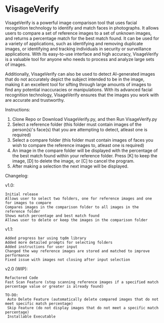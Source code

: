 # VisageVerify
 VisageVerify is a powerful image comparison tool that uses facial recognition technology to identify and match faces in photographs. It allows users to compare a set of reference images to a set of unknown images, and returns a percentage match for the best match found. It can be used for a variety of applications, such as identifying and removing duplicate images, or identifying and tracking individuals in security or surveillance applications. With its easy-to-use interface and high accuracy, VisageVerify is a valuable tool for anyone who needs to process and analyze large sets of images. 

 Additionally, VisageVerify can also be used to detect AI-generated images that do not accurately depict the subject intended to be in the image, making it an excellent tool for sifting through large amounts of images to find any potential inaccuracies or manipulations. With its advanced facial recognition technology, VisageVerify ensures that the images you work with are accurate and trustworthy.
 

Instructions:
 1. Clone Repo or Download VisageVerify.py, and then Run VisageVerify.py
 2. Select a reference folder (this folder must contain images of the person(s)'s face(s) that you are attempting to detect, atleast one is required)
 3. Select a compare folder (this folder must contain images of faces you wish to compare the reference images to, atleast one is required)
 4. An image in the compare folder will be displayed with the percentage of the best match found within your reference folder. Press [K] to keep the image, [D] to delete the image, or [C] to cancel the program.
 5. After making a selection the next image will be displayed.


Changelog:

v1.0:

    Initial release
    Allows user to select two folders, one for reference images and one for images to compare
    Compares images in the comparison folder to all images in the reference folder
    Shows match percentage and best match found
    Allows user to delete or keep the images in the comparison folder

v1.1:

    Added progress bar using tqdm library
    Added more detailed prompts for selecting folders
    Added instructions for user input 
    Changed the way reference images are stored and matched to improve performance
    Fixed issue with images not closing after input selection

v2.0 (WIP):

    Refactored Code
    Fast Scan Feature (stop scanning reference images if a specified match percentage value or greater is already found)

    TO-DO: 
     Auto Delete Feature (automatically delete compared images that do not meet specific match percentage)
     Skip Feature (do not display images that do not meet a specific match percentage)
     Installable Executable